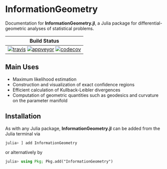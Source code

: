 
# InformationGeometry

Documentation for **InformationGeometry.jl**, a Julia package for differential-geometric analyses of statistical problems.

| **Build Status** |
|:----------------:|
| [![travis](https://travis-ci.com/RafaelArutjunjan/InformationGeometry.jl.svg?branch=master)](https://travis-ci.com/RafaelArutjunjan/InformationGeometry.jl) [![appveyor](https://ci.appveyor.com/api/projects/status/github/RafaelArutjunjan/InformationGeometry.jl?svg=true)](https://ci.appveyor.com/project/RafaelArutjunjan/InformationGeometry-jl) [![codecov](https://codecov.io/gh/RafaelArutjunjan/InformationGeometry.jl/branch/master/graph/badge.svg)](https://codecov.io/gh/RafaelArutjunjan/InformationGeometry.jl) |


## Main Uses

* Maximum likelihood estimation
* Construction and visualization of exact confidence regions
* Efficient calculation of Kullback-Leibler divergences
* Computation of geometric quantities such as geodesics and curvature on the parameter manifold


## Installation
As with any Julia package, **InformationGeometry.jl** can be added from the Julia terminal via
```julia
julia> ] add InformationGeometry
```
or alternatively by
```julia
julia> using Pkg; Pkg.add("InformationGeometry")
```
